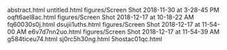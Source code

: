 abstract.html
untitled.html
figures/Screen Shot 2018-11-30 at 3-28-45 PM
oqft6ael8ac.html
figures/Screen Shot 2018-12-17 at 10-18-22 AM
fq60030s0j.html
dsujii1uths.html
figures/Screen Shot 2018-12-17 at 11-54-00 AM
e6v7d7nn2uo.html
figures/Screen Shot 2018-12-17 at 11-54-39 AM
g584ticeu74.html
sj0rc5h30ng.html
5hostac01qc.html